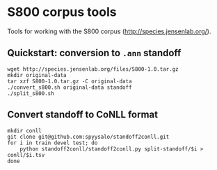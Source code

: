 # S800 corpus tools

Tools for working with the S800 corpus (http://species.jensenlab.org/).

## Quickstart: conversion to `.ann` standoff

    wget http://species.jensenlab.org/files/S800-1.0.tar.gz
    mkdir original-data
    tar xzf S800-1.0.tar.gz -C original-data
    ./convert_s800.sh original-data standoff
    ./split_s800.sh

## Convert standoff to CoNLL format

    mkdir conll
    git clone git@github.com:spyysalo/standoff2conll.git
    for i in train devel test; do
        python standoff2conll/standoff2conll.py split-standoff/$i > conll/$i.tsv
    done
